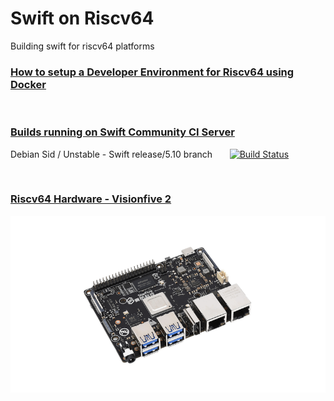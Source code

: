 # Swift on Riscv64

Building swift for riscv64 platforms

### [How to setup a Developer Environment for Riscv64 using Docker](/docs/riscv64-dev-env/build-dev-environment-for-riscv64.md)

<br/>

### [Builds running on Swift Community CI Server](https://ci.swiftlang.xyz/view/riscv64/)

Debian Sid / Unstable - Swift release/5.10 branch &nbsp;&nbsp;&nbsp;&nbsp;&nbsp;&nbsp;[![Build Status](https://ci.swiftlang.xyz/job/swift-5.10-debian-sid-riscv64/badge/icon)](https://ci.swiftlang.xyz/job/swift-5.10-debian-sid-riscv64/)

<br/>

### [Riscv64 Hardware - Visionfive 2](visionfive-2/README.md)

![](visionfive-2/images/visionfive2-800.png)
